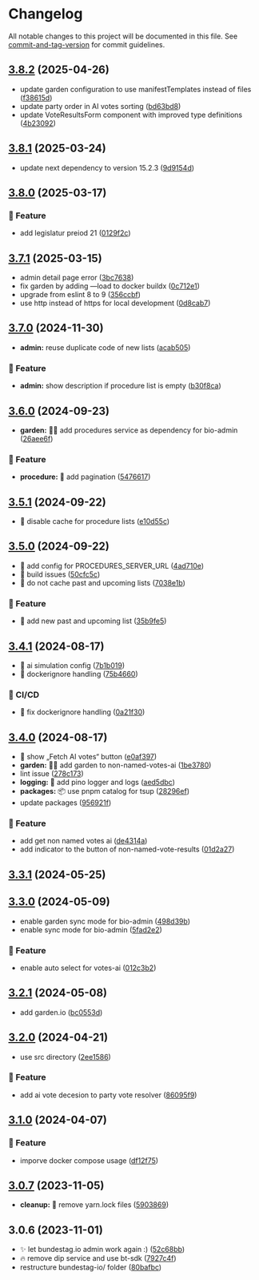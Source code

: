 # Changelog

All notable changes to this project will be documented in this file. See [commit-and-tag-version](https://github.com/absolute-version/commit-and-tag-version) for commit guidelines.

## [3.8.2](https://github.com/demokratie-live/democracy-development/compare/bundestag.io-admin@v3.8.1...bundestag.io-admin@v3.8.2) (2025-04-26)


* update garden configuration to use manifestTemplates instead of files ([f38615d](https://github.com/demokratie-live/democracy-development/commit/f38615dd5400bad734139f5363a6a6d9fa6a3db3))
* update party order in AI votes sorting ([bd63bd8](https://github.com/demokratie-live/democracy-development/commit/bd63bd8ba4a2f53d049062c083e2a0cf3df08df9))
* update VoteResultsForm component with improved type definitions ([4b23092](https://github.com/demokratie-live/democracy-development/commit/4b2309266428b9ed65493ce021fa9ac19343b870))

## [3.8.1](https://github.com/demokratie-live/democracy-development/compare/bundestag.io-admin@v3.8.0...bundestag.io-admin@v3.8.1) (2025-03-24)


* update next dependency to version 15.2.3 ([9d9154d](https://github.com/demokratie-live/democracy-development/commit/9d9154dfefbb869f3a6295028f56a63afc677bb3))

## [3.8.0](https://github.com/demokratie-live/democracy-development/compare/bundestag.io-admin@v3.7.1...bundestag.io-admin@v3.8.0) (2025-03-17)


### 🚀 Feature

* add legislatur preiod 21 ([0129f2c](https://github.com/demokratie-live/democracy-development/commit/0129f2ce22b53299d3b41bf95172c70ef91c2563))

## [3.7.1](https://github.com/demokratie-live/democracy-development/compare/bundestag.io-admin@v3.7.0...bundestag.io-admin@v3.7.1) (2025-03-15)


* admin detail page error ([3bc7638](https://github.com/demokratie-live/democracy-development/commit/3bc763825f7a60683317aeddc5d1769fa44a1890))
* fix garden by adding —load to docker buildx ([0c712e1](https://github.com/demokratie-live/democracy-development/commit/0c712e1734116275badbde2c82aadc4515845759))
* upgrade from eslint 8 to 9 ([356ccbf](https://github.com/demokratie-live/democracy-development/commit/356ccbfad9dff32191f38be383b24d515d4a87fb))
* use http instead of https for local development ([0d8cab7](https://github.com/demokratie-live/democracy-development/commit/0d8cab7da63ed7ce0a5cf2d58b90bab272bf9e00))

## [3.7.0](https://github.com/demokratie-live/democracy-development/compare/bundestag.io-admin@v3.6.0...bundestag.io-admin@v3.7.0) (2024-11-30)


* **admin:** reuse duplicate code of new lists ([acab505](https://github.com/demokratie-live/democracy-development/commit/acab505a6afa2b7535eff7c3a634d6b49e77c993))


### 🚀 Feature

* **admin:** show description if procedure list is empty ([b30f8ca](https://github.com/demokratie-live/democracy-development/commit/b30f8ca6a0ea2d3475ccfa1051eddd15cbd42b52))

## [3.6.0](https://github.com/demokratie-live/democracy-development/compare/bundestag.io-admin@v3.5.1...bundestag.io-admin@v3.6.0) (2024-09-23)


* **garden:** 🧑‍🌾 add procedures service as dependency for bio-admin ([26aee6f](https://github.com/demokratie-live/democracy-development/commit/26aee6fcfe0c6a1a9833b739d6b277b5e322892c))


### 🚀 Feature

* **procedure:** 🚀 add pagination ([5476617](https://github.com/demokratie-live/democracy-development/commit/547661733d1e312b7b19dd6bfe0aa73a6af8c32c))

## [3.5.1](https://github.com/demokratie-live/democracy-development/compare/bundestag.io-admin@v3.5.0...bundestag.io-admin@v3.5.1) (2024-09-22)


* 🐛 disable cache for procedure lists ([e10d55c](https://github.com/demokratie-live/democracy-development/commit/e10d55c766e1b42a506a008470e7deb646655f89))

## [3.5.0](https://github.com/demokratie-live/democracy-development/compare/bundestag.io-admin@v3.4.1...bundestag.io-admin@v3.5.0) (2024-09-22)


* 🐛 add config for PROCEDURES_SERVER_URL ([4ad710e](https://github.com/demokratie-live/democracy-development/commit/4ad710ec907dfc767a4a9fb38a92b6a3559a66e8))
* 🐛 build issues ([50cfc5c](https://github.com/demokratie-live/democracy-development/commit/50cfc5c3bb21b495bfd8311c1f28ae26dd0a1718))
* 🐛 do not cache past and upcoming lists ([7038e1b](https://github.com/demokratie-live/democracy-development/commit/7038e1b0660d8f35994914e7770aa5700d91a3f5))


### 🚀 Feature

* 🚀 add new past and upcoming list ([35b9fe5](https://github.com/demokratie-live/democracy-development/commit/35b9fe56efd2e7159c0fc55b316e6cf3427be084))

## [3.4.1](https://github.com/demokratie-live/democracy-development/compare/bundestag.io-admin@v3.4.0...bundestag.io-admin@v3.4.1) (2024-08-17)


* 🐛 ai simulation config ([7b1b019](https://github.com/demokratie-live/democracy-development/commit/7b1b0199c44548a020a7e31ef8cb4426fe8cb1eb))
* 🐛 dockerignore handling ([75b4660](https://github.com/demokratie-live/democracy-development/commit/75b4660fae655d2cf9c3847611707dac177f82cc))


### 👷 CI/CD

* 👷 fix dockerignore handling ([0a21f30](https://github.com/demokratie-live/democracy-development/commit/0a21f3020ff68334d259743a87f14bec76dd6b1c))

## [3.4.0](https://github.com/demokratie-live/democracy-development/compare/bundestag.io-admin@v3.3.1...bundestag.io-admin@v3.4.0) (2024-08-17)


* 🐛 show „Fetch AI votes“ button ([e0af397](https://github.com/demokratie-live/democracy-development/commit/e0af39794d091ab67657eb2bba2d180bf626c904))
* **garden:** 🧑‍🌾 add garden to non-named-votes-ai ([1be3780](https://github.com/demokratie-live/democracy-development/commit/1be3780aa5bfb347917e991b88b9792b7ebd1cab))
* lint issue ([278c173](https://github.com/demokratie-live/democracy-development/commit/278c173747494d461347ec04f38ca92542f25be7))
* **logging:** 🧐 add pino logger and logs ([aed5dbc](https://github.com/demokratie-live/democracy-development/commit/aed5dbc0ac40ef2861d7197c77899469e9747d15))
* **packages:** 📦 use pnpm catalog for tsup ([28296ef](https://github.com/demokratie-live/democracy-development/commit/28296efc10543878f19af319b92e8b86a07c9fe2))
* update packages ([956921f](https://github.com/demokratie-live/democracy-development/commit/956921f3fc83f93e606a403d75463d38641fc595))


### 🚀 Feature

* add get non named votes ai ([de4314a](https://github.com/demokratie-live/democracy-development/commit/de4314a0002a1f349dbef40aeba74aba492f95e8))
* add indicator to the button of non-named-vote-results ([01d2a27](https://github.com/demokratie-live/democracy-development/commit/01d2a27ab8210bad55ac5e8d8e3e66bb1738c489))

## [3.3.1](https://github.com/demokratie-live/democracy-development/compare/bundestag.io-admin@v3.3.0...bundestag.io-admin@v3.3.1) (2024-05-25)

## [3.3.0](https://github.com/demokratie-live/democracy-development/compare/bundestag.io-admin@v3.2.1...bundestag.io-admin@v3.3.0) (2024-05-09)


* enable garden sync mode for bio-admin ([498d39b](https://github.com/demokratie-live/democracy-development/commit/498d39be4a85d0de5b641d3fd7a6a1fed8314eb2))
* enable sync mode for bio-admin ([5fad2e2](https://github.com/demokratie-live/democracy-development/commit/5fad2e275e7684f6b8c009d7b01c16efff3139b2))


### 🚀 Feature

* enable auto select for votes-ai ([012c3b2](https://github.com/demokratie-live/democracy-development/commit/012c3b2c17540b85ab60571c37611bb6d61312a1))

## [3.2.1](https://github.com/demokratie-live/democracy-development/compare/bundestag.io-admin@v3.2.0...bundestag.io-admin@v3.2.1) (2024-05-08)


* add garden.io ([bc0553d](https://github.com/demokratie-live/democracy-development/commit/bc0553d2dbae414c2d9f418dc06530bcc2ea82e7))

## [3.2.0](https://github.com/demokratie-live/democracy-development/compare/bundestag.io-admin@v3.1.0...bundestag.io-admin@v3.2.0) (2024-04-21)


* use src directory ([2ee1586](https://github.com/demokratie-live/democracy-development/commit/2ee158689e7e488471246f33ce4f4384ad88259e))


### 🚀 Feature

* add ai vote decesion to party vote resolver ([86095f9](https://github.com/demokratie-live/democracy-development/commit/86095f96e520ec4d5853e131d09a8c58072f5128))

## [3.1.0](https://github.com/demokratie-live/democracy-development/compare/bundestag.io-admin@v3.0.7...bundestag.io-admin@v3.1.0) (2024-04-07)


### 🚀 Feature

* imporve docker compose usage ([df12f75](https://github.com/demokratie-live/democracy-development/commit/df12f751199dc85ac0ca7d9425d09faf3af836ea))

## [3.0.7](https://github.com/demokratie-live/democracy-development/compare/bundestag.io-admin@v3.0.6...bundestag.io-admin@v3.0.7) (2023-11-05)


* **cleanup:** 🧹 remove yarn.lock files ([5903869](https://github.com/demokratie-live/democracy-development/commit/59038691fceadc388574d7fd6b00951cc6e53eb0))

## 3.0.6 (2023-11-01)


* ✨ let bundestag.io admin work again :) ([52c68bb](https://github.com/demokratie-live/democracy-development/commit/52c68bbc54454306ac025b14800977220ee774ed))
* 🔥 remove dip service and use bt-sdk ([7927c4f](https://github.com/demokratie-live/democracy-development/commit/7927c4f4205ce7bc03e407ac5f36192117166fd2))
* restructure bundestag-io/ folder ([80bafbc](https://github.com/demokratie-live/democracy-development/commit/80bafbc2550632654fd4051f88c095c13317425e))

